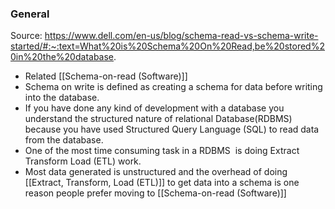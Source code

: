 ### General
Source: https://www.dell.com/en-us/blog/schema-read-vs-schema-write-started/#:~:text=What%20is%20Schema%20On%20Read,be%20stored%20in%20the%20database.

- Related [[Schema-on-read (Software)]]
- Schema on write is defined as creating a schema for data before writing into the database.
- If you have done any kind of development with a database you understand the structured nature of relational Database(RDBMS) because you have used Structured Query Language (SQL) to read data from the database.
- One of the most time consuming task in a RDBMS  is doing Extract Transform Load (ETL) work. 
- Most data generated is unstructured and the overhead of doing [[Extract, Transform, Load (ETL)]] to get data into a schema is one reason people prefer moving to [[Schema-on-read (Software)]]